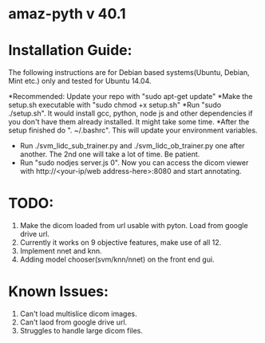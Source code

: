 amaz-pyth v 40.1
=================
Installation Guide:
===================

The following instructions are for Debian based systems(Ubuntu, Debian, Mint etc.) only and tested for Ubuntu 14.04.

*Recommended: Update your repo with "sudo apt-get update"
*Make the setup.sh executable with "sudo chmod +x setup.sh"
*Run "sudo ./setup.sh". It would install gcc, python, node js and other dependencies if you don't have them already installed. It might take some time.
*After the setup finished do ". ~/.bashrc". This will update your environment variables.
* Run ./svm_lidc_sub_trainer.py and ./svm_lidc_ob_trainer.py one after another. The 2nd one will take a lot of time. Be patient.
* Run "sudo nodjes server.js 0". Now you can access the dicom viewer with http://<your-ip/web address-here>:8080 and start annotating.

TODO:
=====

1. Make the dicom loaded from url usable with pyton. Load from google drive url.
2. Currently it works on 9 objective features, make use of all 12.
3. Implement nnet and knn.
4. Adding model chooser(svm/knn/nnet) on the front end gui.

Known Issues:
=============

1. Can't load multislice dicom images.
2. Can't laod from google drive url.
3. Struggles to handle large dicom files.
